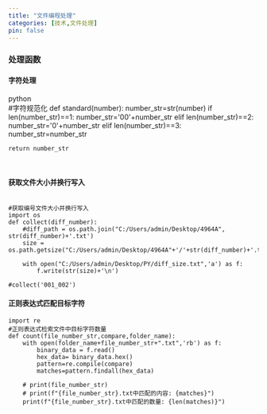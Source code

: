 ```yaml
---
title: "文件编程处理"
categories: [技术,文件处理]
pin: false
---
```



### 处理函数

#### 字符处理 
python<br>
#字符规范化
def standard(number):
    number_str=str(number)
    if len(number_str)==1:
        number_str='00'+number_str
    elif len(number_str)==2:
        number_str='0'+number_str
    elif len(number_str)==3:
        number_str=number_str
    
    return number_str

<br>

#### 获取文件大小并换行写入

```

#获取编号文件大小并换行写入
import os
def collect(diff_number):
    #diff_path = os.path.join("C:/Users/admin/Desktop/4964A", str(diff_number)+'.txt')
    size = os.path.getsize("C:/Users/admin/Desktop/4964A"+'/'+str(diff_number)+'.txt')

    with open("C:/Users/admin/Desktop/PY/diff_size.txt",'a') as f:
        f.write(str(size)+'\n')

#collect('001_002')

```

#### 正则表达式匹配目标字符

```
import re
#正则表达式检索文件中目标字符数量
def count(file_number_str,compare,folder_name):
    with open(folder_name+file_number_str+".txt",'rb') as f:
        binary_data = f.read()
        hex_data= binary_data.hex()
        pattern=re.compile(compare)
        matches=pattern.findall(hex_data)

    # print(file_number_str)
    # print(f"{file_number_str}.txt中匹配的内容: {matches}")
    print(f"{file_number_str}.txt中匹配的数量: {len(matches)}")

```
